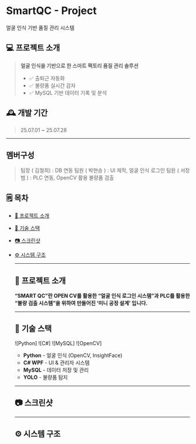 # SmartQC - Project
얼굴 인식 기반 품질 관리 시스템
## 💻 프로젝트 소개
> **얼굴 인식을 기반으로 한 스마트 팩토리 품질 관리 솔루션**
> - ✅ 출퇴근 자동화
> - ✅ 불량품 실시간 감자
> - ✅ MySQL 기반 데이터 기록 및 분석

## 🕰️ 개발 기간
> 25.07.01 ~ 25.07.28
---

## 멤버구성
> 팀장 ( 김철희) : DB 연동
> 팀원 ( 박현승 ) : UI 제작, 얼굴 인식 로그인
> 팀원 ( 서창범 ) : PLC 연동, OpenCV 활용 불량품 검출

## 🗒️ 목차
- [ 🔴 프로젝트 소개](#-프로젝트-소개)
- [ 🔧 기술 스택](#-기술-스택)
- [📷 스크린샷](#-스크린샷)
- [⚙️ 시스템 구조](#-시스템-구조)

  ---

  ## 🔴 프로젝트 소개
  **“SMART QC”란 OPEN CV를 활용한 “얼굴 인식 로그인 시스템”과
  PLC를 활용한 “불량 검출 시스템”을 위하여 만들어진 ‘미니 공정 설계’ 입니다.**

  ---

  ## 🔧 기술 스택
  ![Python]
  ![C#]
  ![MySQL]
  ![OpenCV]

  - **Python** - 얼굴 인식 (OpenCV, InsightFace)
  - **C# WPF** - UI & 관리자 시스템
  - **MySQL** - 데이터 저장 및 관리
  - **YOLO** - 불량품 탐지

  ---

  ## 📷 스크린샷

  ---

  ## ⚙️ 시스템 구조
  
  
